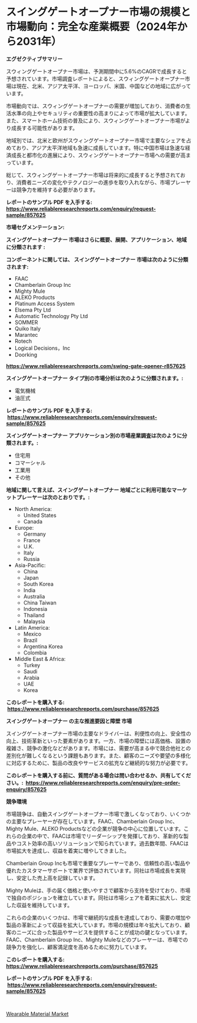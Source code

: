 <p><h1>スイングゲートオープナー市場の規模と市場動向：完全な産業概要（2024年から2031年）</h1></p><p><strong>エグゼクティブサマリー</strong></p>
<p><p>スウィングゲートオープナー市場は、予測期間中に5.6%のCAGRで成長すると予想されています。市場調査レポートによると、スウィングゲートオープナー市場は現在、北米、アジア太平洋、ヨーロッパ、米国、中国などの地域に広がっています。</p><p>市場動向では、スウィングゲートオープナーの需要が増加しており、消費者の生活水準の向上やセキュリティの重要性の高まりによって市場が拡大しています。また、スマートホーム技術の普及により、スウィングゲートオープナー市場がより成長する可能性があります。</p><p>地域別では、北米と欧州がスウィングゲートオープナー市場で主要なシェアを占めており、アジア太平洋地域も急速に成長しています。特に中国市場は急速な経済成長と都市化の進展により、スウィングゲートオープナー市場への需要が高まっています。</p><p>総じて、スウィングゲートオープナー市場は将来的に成長すると予想されており、消費者ニーズの変化やテクノロジーの進歩を取り入れながら、市場プレーヤーは競争力を維持する必要があります。</p></p>
<p><strong>レポートのサンプル PDF を入手する: <a href="https://www.reliableresearchreports.com/enquiry/request-sample/857625">https://www.reliableresearchreports.com/enquiry/request-sample/857625</a></strong></p>
<p><strong>市場セグメンテーション:</strong></p>
<p><strong> スイングゲートオープナー 市場はさらに概要、展開、アプリケーション、地域に分類されます :</strong></p>
<p><strong>コンポーネントに関しては、 スイングゲートオープナー 市場は次のように分類されます: &nbsp;</strong></p>
<p><ul><li>FAAC</li><li>Chamberlain Group Inc</li><li>Mighty Mule</li><li>ALEKO Products</li><li>Platinum Access System</li><li>Elsema Pty Ltd</li><li>Automatic Technology Pty Ltd</li><li>SOMMER</li><li>Quiko Italy</li><li>Marantec</li><li>Rotech</li><li>Logical Decisions，Inc</li><li>Doorking</li></ul></p>
<p><strong><a href="https://www.reliableresearchreports.com/swing-gate-opener-r857625">https://www.reliableresearchreports.com/swing-gate-opener-r857625</a></strong></p>
<p><strong> スイングゲートオープナー タイプ別の市場分析は次のように分類されます。:</strong></p>
<p><ul><li>電気機械</li><li>油圧式</li></ul></p>
<p><strong>レポートのサンプル PDF を入手する: &nbsp;<a href="https://www.reliableresearchreports.com/enquiry/request-sample/857625">https://www.reliableresearchreports.com/enquiry/request-sample/857625</a></strong></p>
<p><strong> スイングゲートオープナー アプリケーション別の市場産業調査は次のように分類されます。:</strong></p>
<p><ul><li>住宅用</li><li>コマーシャル</li><li>工業用</li><li>その他</li></ul></p>
<p><strong>地域に関して言えば、スイングゲートオープナー 地域ごとに利用可能なマーケットプレーヤーは次のとおりです。:</strong></p>
<p><ul>
    <li>
        North America:
        <ul>
            <li>United States</li>
            <li>Canada</li>
        </ul>
    </li>
    <li>
        Europe:
        <ul>
            <li>Germany</li>
            <li>France</li>
            <li>U.K.</li>
            <li>Italy</li>
            <li>Russia</li>
        </ul>
    </li>
    <li>
        Asia-Pacific:
        <ul>
            <li>China</li>
            <li>Japan</li>
            <li>South Korea</li>
            <li>India</li>
            <li>Australia</li>
            <li>China Taiwan</li>
            <li>Indonesia</li>
            <li>Thailand</li>
            <li>Malaysia</li>
        </ul>
    </li>
    <li>
        Latin America:
        <ul>
            <li>Mexico</li>
            <li>Brazil</li>
            <li>Argentina Korea</li>
            <li>Colombia</li>
        </ul>
    </li>
    <li>
        Middle East & Africa:
        <ul>
            <li>Turkey</li>
            <li>Saudi</li>
            <li>Arabia</li>
            <li>UAE</li>
            <li>Korea</li>
        </ul>
    </li>
    </ul></p>
<p><strong>このレポートを購入する: &nbsp;<a href="https://www.reliableresearchreports.com/purchase/857625">https://www.reliableresearchreports.com/purchase/857625</a></strong></p>
<p><strong>スイングゲートオープナー の主な推進要因と障壁 市場</strong></p>
<p><p>スイングゲートオープナー市場の主要なドライバーは、利便性の向上、安全性の向上、技術革新といった要素があります。一方、市場の障壁には高価格、設置の複雑さ、競争の激化などがあります。市場には、需要が高まる中で競合他社との差別化が難しくなるという課題もあります。また、顧客のニーズや要望の多様化に対応するために、製品の改良やサービスの拡充など継続的な努力が必要です。</p></p>
<p><strong>このレポートを購入する前に、質問がある場合は問い合わせるか、共有してください。:&nbsp; <a href="https://www.reliableresearchreports.com/enquiry/pre-order-enquiry/857625">https://www.reliableresearchreports.com/enquiry/pre-order-enquiry/857625</a></strong></p>
<p><strong>競争環境</strong></p>
<p><p>市場競争は、自動スイングゲートオープナー市場で激しくなっており、いくつかの主要なプレーヤーが存在しています。FAAC、Chamberlain Group Inc、Mighty Mule、ALEKO Productsなどの企業が競争の中心に位置しています。これらの企業の中で、FAACは市場でリーダーシップを発揮しており、革新的な製品やコスト効率の高いソリューションで知られています。過去数年間、FAACは市場拡大を達成し、収益を着実に増やしてきました。</p><p>Chamberlain Group Incも市場で重要なプレーヤーであり、信頼性の高い製品や優れたカスタマーサポートで業界で評価されています。同社は市場成長を実現し、安定した売上高を記録しています。</p><p>Mighty Muleは、手の届く価格と使いやすさで顧客から支持を受けており、市場で独自のポジションを確立しています。同社は市場シェアを着実に拡大し、安定した収益を維持しています。</p><p>これらの企業のいくつかは、市場で継続的な成長を達成しており、需要の増加や製品の革新によって収益を拡大しています。市場の規模は年々拡大しており、顧客のニーズに合った製品やサービスを提供することが成功の鍵となっています。FAAC、Chamberlain Group Inc、Mighty Muleなどのプレーヤーは、市場での競争力を強化し、顧客満足度を高めるために努力しています。</p></p>
<p><strong>このレポートを購入する: &nbsp; <a href="https://www.reliableresearchreports.com/purchase/857625">https://www.reliableresearchreports.com/purchase/857625</a></strong></p>
<p><strong>レポートのサンプル PDF を入手する: &nbsp;<a href="https://www.reliableresearchreports.com/enquiry/request-sample/857625">https://www.reliableresearchreports.com/enquiry/request-sample/857625</a></strong><strong></strong></p>
<p>&nbsp;</p>
<p><p><a href="https://copper-carbon-84f.notion.site/Wearable-Material-Market-Size-Furnishes-Valuable-Information-Encompassing-Market-Share-Market-Trend-20dc42fcc4af4f06aa57c2dcd5312420">Wearable Material Market</a></p></p>